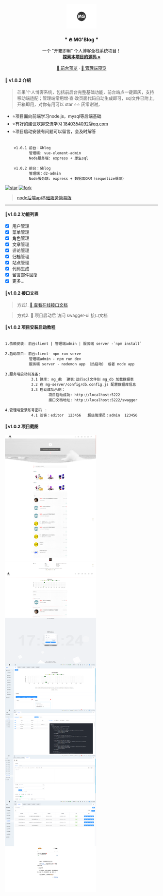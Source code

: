 

<br />

<p align="center">
  <a href="https://gitee.com/Z568_568/mango-blog-system.git">
    <img src="doc/logo.png" alt="Logo" width="100" height="80">
  </a>

<h3 align="center">" 🔥 MG'Blog "</h3>
  <p align="center">
    一个 "开箱即用" 个人博客全栈系统项目！
    <br />
    <a href="https://gitee.com/Z568_568/all-blog-sys" target="_blank"><strong>探索本项目的源码 »</strong></a>
    <br />
    <br />
    <a href="http://blog.zhouyi.run/#/" target="_blank"> 👀 前台预览</a>
    ·
    <a href="http://admin.zhouyi.run:5221/#/index" target="_blank"> 👀 管理端预览</a>
</p>

</p>


#### 🥯 v1.0.2 介绍

>  芒果’个人博客系统，包括前后台完整基础功能，前台站点一键置灰，支持移动端适配；管理端常用增·查·改页面代码自动生成即可，sql文件已附上，开箱即用，对你有用可以 star ⭐⭐  灰常谢谢，
- ⭐项目面向前端学习node.js，mysql等后端基础
- ⭐有好的建议欢迎交流学习 1840354092@qq.com
- ⭐项目启动安装有问题可以留言，会及时解答

```

    v1.0.1 前台：Gblog 
           管理端: vue-element-admin
           Node服务端: express + 原生sql

    v1.0.2 前台：Gblog 
           管理端：d2-admin 
           Node服务端: express + 数据库ORM（sequelize框架）
```
<!-- PROJECT SHIELDS -->

[![star](https://gitee.com/Z568_568/all-blog-sys/badge/star.svg?theme=dark)](https://gitee.com/Z568_568/all-blog-sys/stargazers)
[![fork](https://gitee.com/Z568_568/all-blog-sys/badge/fork.svg?theme=dark)](https://gitee.com/Z568_568/all-blog-sys/members)

<!-- PROJECT LOGO -->

>[node后端api基础服务简易版](https://gitee.com/Z568_568/zy-express-sequelize-mysql)
***

#### 🥯v1.0.2 功能列表

- [x] 用户管理
- [x] 菜单管理
- [x] 角色管理
- [x] 文章管理
- [x] 评论管理
- [x] 归档管理
- [x] 站点管理
- [x] 代码生成
- [x] 留言邮件回复
- [x] 更多...

#### 🥯v1.0.2 接口文档

> 方式1. <a href="https://console-docs.apipost.cn/preview/85df1005c24df829/b25c320b5df19b98" target="_blank"> 👀 查看在线接口文档</a> 


> 方式2. 👀 项目启动后 访问 swagger-ui 接口文档

#### 🥯v1.0.2 项目安装启动教程


``` 

1.依赖安装: 前台client | 管理端admin | 服务端 server -`npm install`

2.启动项目: 前台client- npm run serve 
           管理端admin - npm run dev 
           服务端 server - nodemon app （热启动） 或者 node app

3.服务端启动前准备: 
            3.1 建库: mg_db  建表:运行sql文件到 mg_db 加载数据表
            3.2 在 mg-server/config/db.config.js 配置数据库信息
            3.3 启动成功示例： 
                    项目启动成功: http://localhost:5222
                    接口文档地址: http://localhost:5222/swagger

4.管理端登录账号密码 ：
            4.1 访客：editor  123456   超级管理员：admin  123456
```


#### 🥯v1.0.2 项目截图

 
 <img src="doc/img/1.png" width = "300" height = "150" alt="图片名称" align=center />
 <img src="doc/img/2.png" width = "300" height = "150" alt="图片名称" align=center />
 <img src="doc/img/3.png" width = "300" height = "150" alt="图片名称" align=center />
 <img src="doc/img/4.png" width = "300" height = "150" alt="图片名称" align=center />
 <img src="doc/img/5.png" width = "300" height = "150" alt="图片名称" align=center />
 <img src="doc/img/1.1.png" width = "300" height = "150" alt="图片名称" align=center />
 <img src="doc/img/7.png" width = "300" height = "150" alt="图片名称" align=center />
 <img src="doc/img/8.png" width = "300" height = "150" alt="图片名称" align=center />
 <img src="doc/img/1.2.png" width = "300" height = "150" alt="图片名称" align=center />
 <img src="doc/img/1.3.png" width = "300" height = "150" alt="图片名称" align=center />
